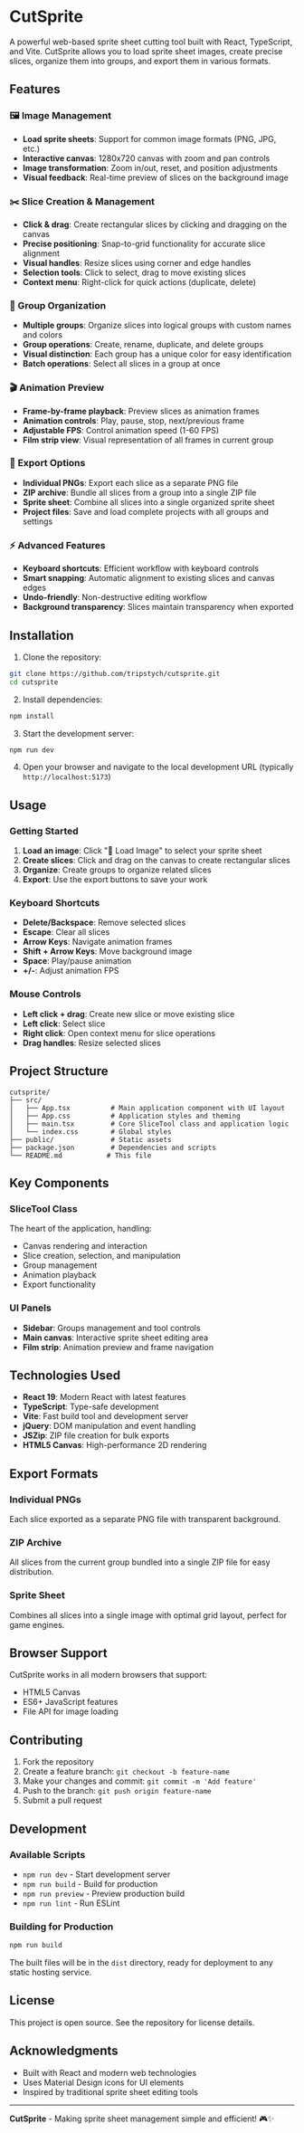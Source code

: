 # CutSprite

A powerful web-based sprite sheet cutting tool built with React, TypeScript, and Vite. CutSprite allows you to load sprite sheet images, create precise slices, organize them into groups, and export them in various formats.

## Features

### 🖼️ Image Management

- **Load sprite sheets**: Support for common image formats (PNG, JPG, etc.)
- **Interactive canvas**: 1280x720 canvas with zoom and pan controls
- **Image transformation**: Zoom in/out, reset, and position adjustments
- **Visual feedback**: Real-time preview of slices on the background image

### ✂️ Slice Creation & Management

- **Click & drag**: Create rectangular slices by clicking and dragging on the canvas
- **Precise positioning**: Snap-to-grid functionality for accurate slice alignment
- **Visual handles**: Resize slices using corner and edge handles
- **Selection tools**: Click to select, drag to move existing slices
- **Context menu**: Right-click for quick actions (duplicate, delete)

### 📁 Group Organization

- **Multiple groups**: Organize slices into logical groups with custom names and colors
- **Group operations**: Create, rename, duplicate, and delete groups
- **Visual distinction**: Each group has a unique color for easy identification
- **Batch operations**: Select all slices in a group at once

### 🎬 Animation Preview

- **Frame-by-frame playback**: Preview slices as animation frames
- **Animation controls**: Play, pause, stop, next/previous frame
- **Adjustable FPS**: Control animation speed (1-60 FPS)
- **Film strip view**: Visual representation of all frames in current group

### 💾 Export Options

- **Individual PNGs**: Export each slice as a separate PNG file
- **ZIP archive**: Bundle all slices from a group into a single ZIP file
- **Sprite sheet**: Combine all slices into a single organized sprite sheet
- **Project files**: Save and load complete projects with all groups and settings

### ⚡ Advanced Features

- **Keyboard shortcuts**: Efficient workflow with keyboard controls
- **Smart snapping**: Automatic alignment to existing slices and canvas edges
- **Undo-friendly**: Non-destructive editing workflow
- **Background transparency**: Slices maintain transparency when exported

## Installation

1. Clone the repository:

```bash
git clone https://github.com/tripstych/cutsprite.git
cd cutsprite
```

2. Install dependencies:

```bash
npm install
```

3. Start the development server:

```bash
npm run dev
```

4. Open your browser and navigate to the local development URL (typically `http://localhost:5173`)

## Usage

### Getting Started
1. **Load an image**: Click "📁 Load Image" to select your sprite sheet
2. **Create slices**: Click and drag on the canvas to create rectangular slices
3. **Organize**: Create groups to organize related slices
4. **Export**: Use the export buttons to save your work

### Keyboard Shortcuts
- **Delete/Backspace**: Remove selected slices
- **Escape**: Clear all slices
- **Arrow Keys**: Navigate animation frames
- **Shift + Arrow Keys**: Move background image
- **Space**: Play/pause animation
- **+/-**: Adjust animation FPS

### Mouse Controls
- **Left click + drag**: Create new slice or move existing slice
- **Left click**: Select slice
- **Right click**: Open context menu for slice operations
- **Drag handles**: Resize selected slices

## Project Structure

```
cutsprite/
├── src/
│   ├── App.tsx          # Main application component with UI layout
│   ├── App.css          # Application styles and theming
│   ├── main.tsx         # Core SliceTool class and application logic
│   └── index.css        # Global styles
├── public/              # Static assets
├── package.json         # Dependencies and scripts
└── README.md           # This file
```

## Key Components

### SliceTool Class
The heart of the application, handling:
- Canvas rendering and interaction
- Slice creation, selection, and manipulation
- Group management
- Animation playback
- Export functionality

### UI Panels
- **Sidebar**: Groups management and tool controls
- **Main canvas**: Interactive sprite sheet editing area
- **Film strip**: Animation preview and frame navigation

## Technologies Used

- **React 19**: Modern React with latest features
- **TypeScript**: Type-safe development
- **Vite**: Fast build tool and development server
- **jQuery**: DOM manipulation and event handling
- **JSZip**: ZIP file creation for bulk exports
- **HTML5 Canvas**: High-performance 2D rendering

## Export Formats

### Individual PNGs
Each slice exported as a separate PNG file with transparent background.

### ZIP Archive
All slices from the current group bundled into a single ZIP file for easy distribution.

### Sprite Sheet
Combines all slices into a single image with optimal grid layout, perfect for game engines.

## Browser Support

CutSprite works in all modern browsers that support:
- HTML5 Canvas
- ES6+ JavaScript features
- File API for image loading

## Contributing

1. Fork the repository
2. Create a feature branch: `git checkout -b feature-name`
3. Make your changes and commit: `git commit -m 'Add feature'`
4. Push to the branch: `git push origin feature-name`
5. Submit a pull request

## Development

### Available Scripts

- `npm run dev` - Start development server
- `npm run build` - Build for production
- `npm run preview` - Preview production build
- `npm run lint` - Run ESLint

### Building for Production

```bash
npm run build
```

The built files will be in the `dist` directory, ready for deployment to any static hosting service.

## License

This project is open source. See the repository for license details.

## Acknowledgments

- Built with React and modern web technologies
- Uses Material Design icons for UI elements
- Inspired by traditional sprite sheet editing tools

---

**CutSprite** - Making sprite sheet management simple and efficient! 🎮✨

